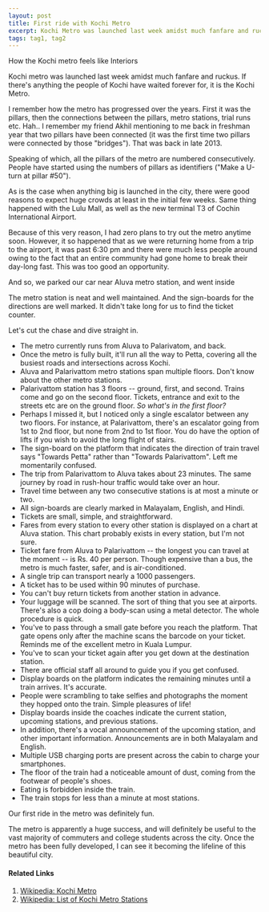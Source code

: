 ```yaml
---
layout: post
title: First ride with Kochi Metro
excerpt: Kochi Metro was launched last week amidst much fanfare and ruckus. Here's how my first ride went.
tags: tag1, tag2
---
```


How the Kochi metro feels like
Interiors

Kochi metro was launched last week amidst much fanfare and ruckus. If there's anything the people of Kochi have waited forever for, it is the Kochi Metro.

I remember how the metro has progressed over the years. First it was the pillars, then the connections between the pillars, metro stations, trial runs etc. Hah.. I remember my friend Akhil mentioning to me back in freshman year that two pillars have been connected (it was the first time two pillars were connected by those "bridges"). That was back in late 2013.

Speaking of which, all the pillars of the metro are numbered consecutively. People have started using the numbers of pillars as identifiers ("Make a U-turn at pillar #50").

As is the case when anything big is launched in the city, there were good reasons to expect huge crowds at least in the initial few weeks. Same thing happened with the Lulu Mall, as well as the new terminal T3 of Cochin International Airport.

Because of this very reason, I had zero plans to try out the metro anytime soon. However, it so happened that as we were returning home from a trip to the airport, it was past 6:30 pm and there were much less people around owing to the fact that an entire community had gone home to break their day-long fast. This was too good an opportunity.

And so, we parked our car near Aluva metro station, and went inside

The metro station is neat and well maintained. And the sign-boards for the directions are well marked. It didn't take long for us to find the ticket counter.

Let's cut the chase and dive straight in.

* The metro currently runs from Aluva to Palarivatom, and back.
* Once the metro is fully built, it'll run all the way to Petta, covering all the busiest roads and intersections across Kochi.
* Aluva and Palarivattom metro stations span multiple floors. Don't know about the other metro stations.
* Palarivattom station has 3 floors -- ground, first, and second. Trains come and go on the second floor. Tickets, entrance and exit to the streets etc are on the ground floor. *So what's in the first floor?*
* Perhaps I missed it, but I noticed only a single escalator between any two floors. For instance, at Palarivattom, there's an escalator going from 1st to 2nd floor, but none from 2nd to 1st floor. You do have the option of lifts if you wish to avoid the long flight of stairs.
* The sign-board on the platform that indicates the direction of train travel says "Towards Petta" rather than "Towards Palarivattom". Left me momentarily confused.
* The trip from Palarivattom to Aluva takes about 23 minutes. The same journey by road in rush-hour traffic would take over an hour.
* Travel time between any two consecutive stations is at most a minute or two.
* All sign-boards are clearly marked in Malayalam, English, and Hindi.
* Tickets are small, simple, and straightforward.
* Fares from every station to every other station is displayed on a chart at Aluva station. This chart probably exists in every station, but I'm not sure.
* Ticket fare from Aluva to Palarivattom -- the longest you can travel at the moment -- is Rs. 40 per person. Though expensive than a bus, the metro is much faster, safer, and is air-conditioned.
* A single trip can transport nearly a 1000 passengers.
* A ticket has to be used within 90 minutes of purchase.
* You can't buy return tickets from another station in advance.
* Your luggage will be scanned. The sort of thing that you see at airports. There's also a cop doing a body-scan using a metal detector. The whole procedure is quick.
* You've to pass through a small gate before you reach the platform. That gate opens only after the machine scans the barcode on your ticket. Reminds me of the excellent metro in Kuala Lumpur.
* You've to scan your ticket again after you get down at the destination station.
* There are official staff all around to guide you if you get confused.
* Display boards on the platform indicates the remaining minutes until a train arrives. It's accurate.
* People were scrambling to take selfies and photographs the moment they hopped onto the train. Simple pleasures of life!
* Display boards inside the coaches indicate the current station, upcoming stations, and previous stations.
* In addition, there's a vocal announcement of the upcoming station, and other important information. Announcements are in both Malayalam and English.
* Multiple USB charging ports are present across the cabin to charge your smartphones.
* The floor of the train had a noticeable amount of dust, coming from the footwear of people's shoes.
* Eating is forbidden inside the train.
* The train stops for less than a minute at most stations.

Our first ride in the metro was definitely fun.

The metro is apparently a huge success, and will definitely be useful to the vast majority of commuters and college students across the city. Once the metro has been fully developed, I can see it becoming the lifeline of this beautiful city.

#### Related Links

1. [Wikipedia: Kochi Metro](https://en.wikipedia.org/wiki/Kochi_Metro)
2. [Wikipedia: List of Kochi Metro Stations](https://en.wikipedia.org/wiki/List_of_Kochi_Metro_stations)

